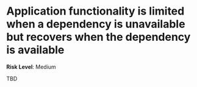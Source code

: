 # Application functionality is limited when a dependency is unavailable but recovers when the dependency is available

**Risk Level**: Medium

TBD
